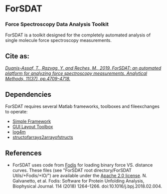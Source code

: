 # ForSDAT
### Force Spectroscopy Data Analysis Toolkit

ForSDAT is a toolkit designed for the completely automated analysis of single molecule force spectroscopy measurements.

## Cite as:
*[Duanis-Assaf, T., Razvag, Y. and Reches, M., 2019. ForSDAT: an automated platform for analyzing force spectroscopy measurements. Analytical Methods, 11(37), pp.4709-4718.](https://pubs.rsc.org/en/content/articlehtml/2019/ay/c9ay01150a)*

## Dependencies
ForSDAT requires several Matlab frameworks, toolboxes and fileexchanges to operate:
* [Simple Framework](https://github.com/TaDuAs/Simple)
* [GUI Layout Toolbox](https://www.mathworks.com/matlabcentral/fileexchange/47982-gui-layout-toolbox)
* [log4m](https://www.mathworks.com/matlabcentral/fileexchange/37701-log4m-a-powerful-and-simple-logger-for-matlab)
* [structofarrays2arrayofstructs](https://www.mathworks.com/matlabcentral/fileexchange/40712-convert-from-a-structure-of-arrays-into-an-array-of-structures)

## References
* ForSDAT uses code from [Fodis](https://github.com/galvanetto/Fodis) for loading binary force VS. distance curves.
These files (see "ForSDAT root directory/ForSDAT Utils/+Fodis/+IO/") are available under the [Apache 2.0 license](http://www.apache.org/licenses/LICENSE-2.0).
N. Galvanetto, et al. Fodis: Software for Protein Unfolding Analysis, Biophysical Journal. 114 (2018) 1264–1266. doi:10.1016/j.bpj.2018.02.004.
